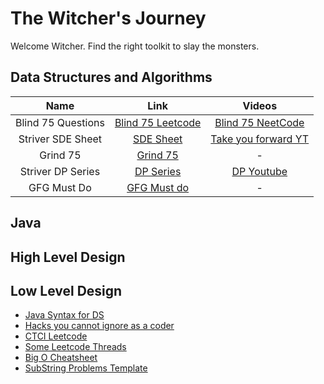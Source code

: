 # The Witcher's Journey

Welcome Witcher. Find the right toolkit to slay the monsters.

## Data Structures and Algorithms

Name | Link | Videos 
| :---:   | :-: | :-: 
|Blind 75 Questions |[Blind 75 Leetcode](https://leetcode.com/discuss/general-discussion/460599/blind-75-leetcode-questions)|[Blind 75 NeetCode](https://www.youtube.com/watch?v=KLlXCFG5TnA&list=PLot-Xpze53ldVwtstag2TL4HQhAnC8ATf)
|Striver SDE Sheet|[SDE Sheet](https://takeuforward.org/interviews/strivers-sde-sheet-top-coding-interview-problems/)| [Take you forward YT](https://www.youtube.com/c/takeUforward/playlists)
|Grind 75|[Grind 75](https://www.techinterviewhandbook.org/grind75)| - |
|Striver DP Series| [DP Series](https://takeuforward.org/dynamic-programming/striver-dp-series-dynamic-programming-problems/) |[DP Youtube](https://www.youtube.com/watch?v=FfXoiwwnxFw&list=PLgUwDviBIf0qUlt5H_kiKYaNSqJ81PMMY&index=1&t=0s)|
|GFG Must Do|[GFG Must do](https://www.geeksforgeeks.org/must-do-coding-questions-for-companies-like-amazon-microsoft-adobe/)|-|

## Java


## High Level Design


## Low Level Design

* [Java Syntax for DS](https://leetcode.com/discuss/study-guide/1170715/Java-or-Data-Structure-Mostly-used-Syntax)
* [Hacks you cannot ignore as a coder](https://leetcode.com/discuss/study-guide/1151183/TIPS-or-HACKS-WHICH-YOU-CAN'T-IGNORE-AS-A-CODER)
* [CTCI Leetcode](https://leetcode.com/discuss/general-discussion/1152824/Cracking-The-Coding-Interview-6th-Edition-In-LeetCode)
* [Some Leetcode Threads](https://leetcode.com/discuss/general-discussion/1144555/LeetCode's-Pick...-extended!)
* [Big O Cheatsheet](https://www.bigocheatsheet.com/)
* [SubString Problems Template](https://leetcode.com/problems/minimum-window-substring/discuss/26808/Here-is-a-10-line-template-that-can-solve-most-'substring'-problems)
